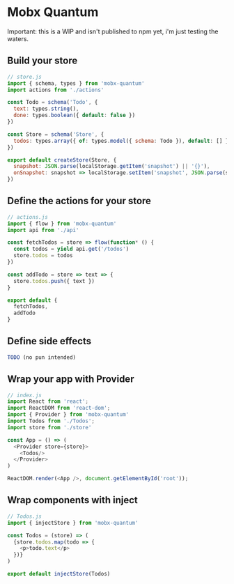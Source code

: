 # Mobx Quantum

Important: this is a WIP and isn't published to npm yet, i'm just testing the waters. 

## Build your store

```javascript
// store.js
import { schema, types } from 'mobx-quantum'
import actions from './actions'

const Todo = schema('Todo', {
  text: types.string(),
  done: types.boolean({ default: false })
})

const Store = schema('Store', {
  todos: types.array({ of: types.model({ schema: Todo }), default: [] })
})

export default createStore(Store, {
  snapshot: JSON.parse(localStorage.getItem('snapshot') || '{}'),
  onSnapshot: snapshot => localStorage.setItem('snapshot', JSON.parse(snapshot))
})
```

## Define the actions for your store

```javascript
// actions.js
import { flow } from 'mobx-quantum'
import api from './api'

const fetchTodos = store => flow(function* () {
  const todos = yield api.get('/todos')
  store.todos = todos
})

const addTodo = store => text => {
  store.todos.push({ text })
}

export default {
  fetchTodos,
  addTodo
}
```

## Define side effects

```javascript
TODO (no pun intended)
```

## Wrap your app with Provider

```javascript
// index.js
import React from 'react';
import ReactDOM from 'react-dom';
import { Provider } from 'mobx-quantum'
import Todos from './Todos';
import store from './store'

const App = () => (
  <Provider store={store}>
    <Todos/>
  </Provider>
)

ReactDOM.render(<App />, document.getElementById('root'));
```

## Wrap components with inject

```javascript
// Todos.js
import { injectStore } from 'mobx-quantum'

const Todos = (store) => (
  {store.todos.map(todo => {
    <p>todo.text</p>
  })}
)

export default injectStore(Todos)
```